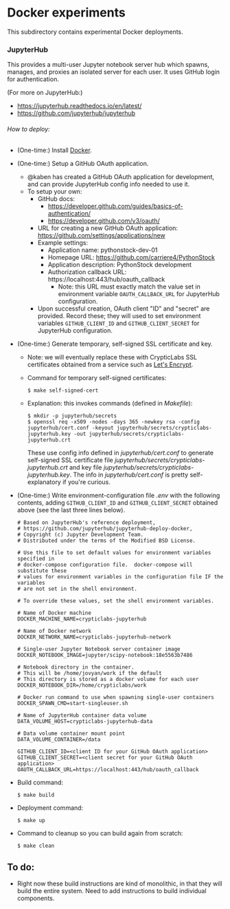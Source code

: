 # Docker experiments

This subdirectory contains experimental Docker deployments.

### JupyterHub
This provides a multi-user Jupyter notebook server hub which spawns, manages, and proxies an isolated server for each user. It uses GitHub login for authentication.

(For more on JupyterHub:)
* https://jupyterhub.readthedocs.io/en/latest/
* https://github.com/jupyterhub/jupyterhub

###### How to deploy:
* (One-time:) Install [Docker](https://docs.docker.com).
* (One-time:) Setup a GitHub OAuth application.
  * @kaben has created a GitHub OAuth application for development, and can provide JupyterHub config info needed to use it.
  * To setup your own:
    * GitHub docs:
      * https://developer.github.com/guides/basics-of-authentication/
      * https://developer.github.com/v3/oauth/
    * URL for creating a new GitHub OAuth application: https://github.com/settings/applications/new
    * Example settings:
      * Application name: pythonstock-dev-01
      * Homepage URL: https://github.com/carriere4/PythonStock
      * Application description: PythonStock development
      * Authorization callback URL: https://localhost:443/hub/oauth_callback
        * Note: this URL must exactly match the value set in environment variable `OAUTH_CALLBACK_URL` for JupyterHub configuration.
    * Upon successful creation, OAuth client "ID" and "secret" are provided. Record these; they will used to set environment variables `GITHUB_CLIENT_ID` and `GITHUB_CLIENT_SECRET` for JupyterHub configuration.
* (One-time:) Generate temporary, self-signed SSL certificate and key.
  * Note: we will eventually replace these with CrypticLabs SSL certificates obtained from a service such as [Let's Encrypt](https://letsencrypt.org).
  * Command for temporary self-signed certificates:

    ```
    $ make self-signed-cert
    ```

  * Explanation: this invokes commands (defined in *Makefile*):

    ```
    $ mkdir -p jupyterhub/secrets
    $ openssl req -x509 -nodes -days 365 -newkey rsa -config jupyterhub/cert.conf -keyout jupyterhub/secrets/crypticlabs-jupyterhub.key -out jupyterhub/secrets/crypticlabs-jupyterhub.crt
    ```

    These use config info defined in *jupyterhub/cert.conf* to generate self-signed SSL certificate file *jupyterhub/secrets/crypticlabs-jupyterhub.crt* and key file *jupyterhub/secrets/crypticlabs-jupyterhub.key*. The info in *jupyterhub/cert.conf* is pretty self-explanatory if you're curious.
* (One-time:) Write environment-configuration file *.env* with the following contents, adding `GITHUB_CLIENT_ID` and `GITHUB_CLIENT_SECRET` obtained above (see the last three lines below).

  ```
  # Based on JupyterHub's reference deployment,
  # https://github.com/jupyterhub/jupyterhub-deploy-docker,
  # Copyright (c) Jupyter Development Team.
  # Distributed under the terms of the Modified BSD License.

  # Use this file to set default values for environment variables specified in
  # docker-compose configuration file.  docker-compose will substitute these
  # values for environment variables in the configuration file IF the variables
  # are not set in the shell environment.

  # To override these values, set the shell environment variables.

  # Name of Docker machine
  DOCKER_MACHINE_NAME=crypticlabs-jupyterhub

  # Name of Docker network
  DOCKER_NETWORK_NAME=crypticlabs-jupyterhub-network

  # Single-user Jupyter Notebook server container image
  DOCKER_NOTEBOOK_IMAGE=jupyter/scipy-notebook:18e5563b7486

  # Notebook directory in the container.
  # This will be /home/jovyan/work if the default
  # This directory is stored as a docker volume for each user
  DOCKER_NOTEBOOK_DIR=/home/crypticlabs/work

  # Docker run command to use when spawning single-user containers
  DOCKER_SPAWN_CMD=start-singleuser.sh

  # Name of JupyterHub container data volume
  DATA_VOLUME_HOST=crypticlabs-jupyterhub-data

  # Data volume container mount point
  DATA_VOLUME_CONTAINER=/data

  GITHUB_CLIENT_ID=<client ID for your GitHub OAuth application>
  GITHUB_CLIENT_SECRET=<client secret for your GitHub OAuth application>
  OAUTH_CALLBACK_URL=https://localhost:443/hub/oauth_callback
  ```

* Build command:

  ```
  $ make build
  ```

* Deployment command:

  ```
  $ make up
  ```

* Command to cleanup so you can build again from scratch:

  ```
  $ make clean
  ```

## To do:
* Right now these build instructions are kind of monolithic, in that they will build the entire system. Need to add instructions to build individual components.
